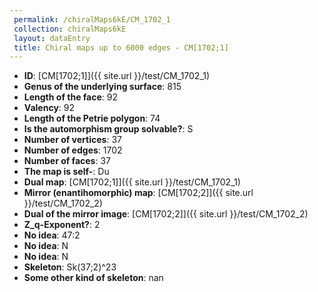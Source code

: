 ```yaml
--- 
 permalink: /chiralMaps6kE/CM_1702_1 
 collection: chiralMaps6kE
 layout: dataEntry
 title: Chiral maps up to 6000 edges - CM[1702;1]
---
```


- **ID**: [CM[1702;1]]({{ site.url }}/test/CM_1702_1)
- **Genus of the underlying surface**: 815
- **Length of the face**: 92
- **Valency**: 92
- **Length of the Petrie polygon**: 74
- **Is the automorphism group solvable?**: S
- **Number of vertices**: 37
- **Number of edges**: 1702
- **Number of faces**: 37
- **The map is self-**: Du
- **Dual map**: [CM[1702;1]]({{ site.url }}/test/CM_1702_1)
- **Mirror (enantihomorphic) map**: [CM[1702;2]]({{ site.url }}/test/CM_1702_2)
- **Dual of the mirror image**: [CM[1702;2]]({{ site.url }}/test/CM_1702_2)
- **Z_q-Exponent?**: 2
- **No idea**:  47:2
- **No idea**: N
- **No idea**: N
- **Skeleton**: Sk(37;2)^23
- **Some other kind of skeleton**: nan
